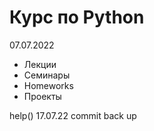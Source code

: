 # Курс по Python
07.07.2022
* Лекции
* Семинары
* Homeworks
* Проекты

help() 
17.07.22 commit back up
